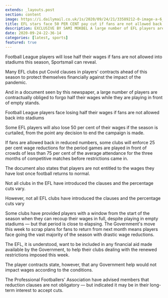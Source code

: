 ```yaml
---
extends: _layouts.post
section: content
image: https://i.dailymail.co.uk/1s/2020/09/24/21/33589212-0-image-a-6_1600980318195.jpg 
title: EFL stars face 50 PER CENT pay cut if fans are not allowed back into stadiums this season 
description: EXCLUSIVE BY SAMI MOKBEL A large number of EFL players are contractually obliged to forgo half their wages while they are playing in front of empty stands. 
date: 2020-09-24-22-36-14 
categories: [latest, sports] 
featured: true 
--- 
```

Football League players will lose half their wages if fans are not allowed into stadiums this season, Sportsmail can reveal.

Many EFL clubs put Covid clauses in players' contracts ahead of this season to protect themselves financially against the impact of the pandemic.

And in a document seen by this newspaper, a large number of players are contractually obliged to forgo half their wages while they are playing in front of empty stands. 

Football League players face losing half their wages if fans are not allowed back into stadiums

Some EFL players will also lose 50 per cent of their wages if the season is curtailed, from the point any decision to end the campaign is made.

If fans are allowed back in reduced numbers, some clubs will enforce 25 per cent wage reductions for the period games are played in front of crowds of less than 75 per cent of the average attendance for the three months of competitive matches before restrictions came in.

The document also states that players are not entitled to the wages they have lost once football returns to normal.

Not all clubs in the EFL have introduced the clauses and the percentage cuts vary.

However, not all EFL clubs have introduced the clauses and the percentage cuts vary 

Some clubs have provided players with a window from the start of the season when they can recoup their wages in full, despite playing in empty stadiums — but that period is close to elapsing. The Government's move this week to scrap plans for fans to return from next month means players face going the vast majority of the season with drastic wage reductions.

The EFL, it is understood, want to be included in any financial aid made available by the Government, to help their clubs dealing with the renewed restrictions imposed this week.

The player contracts state, however, that any Government help would not impact wages according to the conditions.

The Professional Footballers' Association have advised members that reduction clauses are not obligatory — but indicated it may be in their long-term interest to accept cuts. 

